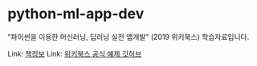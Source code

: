 # python-ml-app-dev


"파이썬을 이용한 머신러닝, 딥러닝 실전 앱개발" (2019 위키북스) 학습자료입니다.

Link: [책정보][PMLlink]
Link: [위키북스 공식 예제 깃허브][wblink]

[PMLlink]: https://wikibook.co.kr/python-ml-app-dev/ "Wiki Books"
[wblink]: https://github.com/wikibook/python-ml-app-dev "Wiki Books Github"

